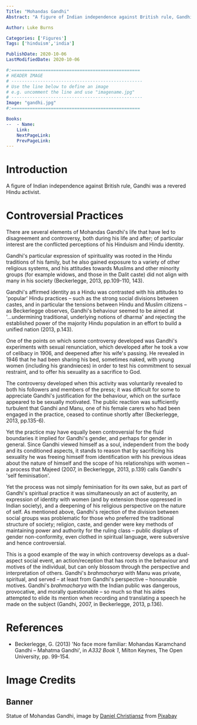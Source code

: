 ```yaml
---
Title: "Mohandas Gandhi"
Abstract: "A figure of Indian independence against British rule, Gandhi was a revered Hindu activist."

Author: Luke Burns

Categories: ['Figures']
Tags: ['hinduism','india']

PublishDate: 2020-10-06
LastModifiedDate: 2020-10-06

#:=================================================
# HEADER IMAGE
# --------------------------------------------------
# Use the line below to define an image
# e.g. uncomment the line and use "imagename.jpg"
# --------------------------------------------------
Image: "gandhi.jpg"
#:=================================================

Books:
--  - Name: 
    Link: 
    NextPageLink:
    PrevPageLink:
---
```

# Introduction
A figure of Indian independence against British rule, Gandhi was a revered Hindu activist.

# Controversial Practices
There are several elements of Mohandas Gandhi's life that have led to disagreement and controversy, both during his life and after; of particular interest are the conflicted perceptions of his Hinduism and Hindu identity.

Gandhi's particular expression of spirituality was rooted in the Hindu traditions of his family, but he also gained exposure to a variety of other religious systems, and his attitudes towards Muslims and other minority groups (for example widows, and those in the Dalit caste) did not align with many in his society (Beckerlegge, 2013, pp.109-110, 143).

Gandhi's affirmed identity as a Hindu was contrasted with his attitudes to 'popular' Hindu practices – such as the strong social divisions between castes, and in particular the tensions between Hindu and Muslim citizens – as Beckerlegge observes, Gandhi's behaviour seemed to be aimed at '...undermining traditional, underlying notions of dharma' and rejecting the established power of the majority Hindu population in an effort to build a unified nation (2013, p.143).

One of the points on which some controversy developed was Gandhi's experiments with sexual renunciation, which developed after he took a vow of celibacy in 1906, and deepened after his wife's passing. He revealed in 1946 that he had been sharing his bed, sometimes naked, with young women (including his grandnieces) in order to test his commitment to sexual restraint, and to offer his sexuality as a sacrifice to God.

The controversy developed when this activity was voluntarily revealed to both his followers and members of the press; it was difficult for some to appreciate Gandhi's justification for the behaviour, which on the surface appeared to be sexually motivated. The public reaction was sufficiently turbulent that Gandhi and Manu, one of his female carers who had been engaged in the practice, ceased to continue shortly after (Beckerlegge, 2013, pp.135-6).

Yet the practice may have equally been controversial for the fluid boundaries it implied for Gandhi's gender, and perhaps for gender in general. Since Gandhi viewed himself as a soul, independent from the body and its conditioned aspects, it stands to reason that by sacrificing his sexuality he was freeing himself from identification with his previous ideas about the nature of himself and the scope of his relationships with women – a process that Majeed (2007, in Beckerlegge, 2013, p.139) calls Gandhi's 'self feminisation'.

Yet the process was not simply feminisation for its own sake, but as part of Gandhi's spiritual practice it was simultaneously an act of austerity, an expression of identity with women (and by extension those oppressed in Indian society), and a deepening of his religious perspective on the nature of self. As mentioned above, Gandhi's rejection of the division between social groups was problematic for those who preferred the traditional structure of society; religion, caste, and gender were key methods of maintaining power and authority for the ruling class – public displays of gender non-conformity, even clothed in spiritual language, were subversive and hence controversial.

This is a good example of the way in which controversy develops as a dual-aspect social event, an action/reception that has roots in the behaviour and motives of the individual, but can only blossom through the perspective and interpretation of others. Gandhi's *brahmacharya* with Manu was private, spiritual, and served – at least from Gandhi's perspective – honourable motives. Gandhi's *brahmacharya* with the Indian public was dangerous, provocative, and morally questionable – so much so that his aides attempted to elide its mention when recording and translating a speech he made on the subject (Gandhi, 2007, in Beckerlegge, 2013, p.136).

# References
* Beckerlegge, G. (2013) 'No face more familiar: Mohandas Karamchand Gandhi – Mahatma Gandhi', in *A332 Book 1*, Milton Keynes, The Open University, pp. 99-154.

# Image Credits
## Banner
Statue of Mohandas Gandhi, image by <a href="https://pixabay.com/users/dcprotog-4961238/?utm_source=link-attribution&amp;utm_medium=referral&amp;utm_campaign=image&amp;utm_content=2920137">Daniel Christiansz</a> from <a href="https://pixabay.com/?utm_source=link-attribution&amp;utm_medium=referral&amp;utm_campaign=image&amp;utm_content=2920137">Pixabay</a>